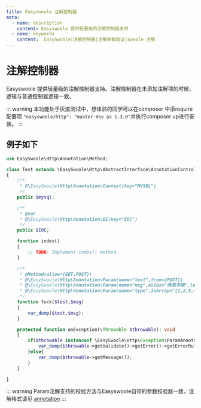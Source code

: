 ```yaml
---
title: Easyswoole 注解控制器
meta:
  - name: description
    content: Easyswoole 提供轻量级的注解控制器支持
  - name: keywords
    content:  EasySwoole|注解控制器|注解参数验证|swoole 注解
---
```

# 注解控制器

Easyswoole 提供轻量级的注解控制器支持。注解控制器在未添加注解项的时候，逻辑与普通控制器逻辑一致。


::: warning 
 本功能处于灰度测试中，想体验的同学可以在composer 中添require 配置项 ```"easyswoole/http": "master-dev as 1.3.0"```并执行composer up进行安装。
:::


## 例子如下

```php
use EasySwoole\Http\Annotation\Method;

class Test extends \EasySwoole\Http\AbstractInterface\AnnotationController
{
    /**
     * @\EasySwoole\Http\Annotation\Context(key="MYSQL")
     */
    public $mysql;

    /**
     * @var 
     * @\EasySwoole\Http\Annotation\DI(key="IOC")
     */
    public $IOC;

    function index()
    {
        // TODO: Implement index() method.
    }

    /**
     * @Method(allow={GET,POST})
     * @\EasySwoole\Http\Annotation\Param(name="test",from={POST})
     * @\EasySwoole\Http\Annotation\Param(name="msg",alias="消息字段",lengthMax="20|消息过长",required="消息不能为空")
     * @\EasySwoole\Http\Annotation\Param(name="type",inArray="{1,2,3,4}")
     */
    function fuck($test,$msg)
    {
        var_dump($test,$msg);
    }

    protected function onException(\Throwable $throwable): void
    {
        if($throwable instanceof \EasySwoole\Http\Exception\ParamAnnotationValidateError){
            var_dump($throwable->getValidate()->getError()->getErrorRuleMsg());
        }else{
            var_dump($throwable->getMessage());
        }
    }

}
```


::: warning 
Param注解支持的校验方法与Easyswoole自带的参数校验器一致，注解格式请见 [annotation](./../Components/annotation.md)
:::
